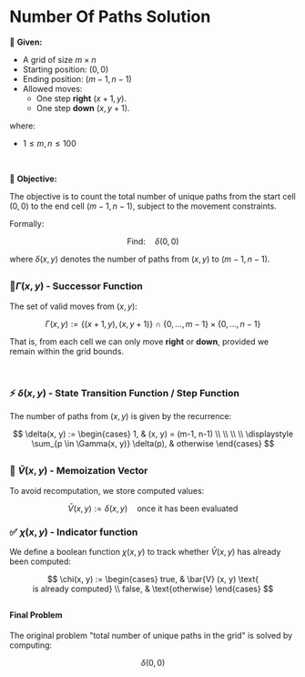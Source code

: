 # Number Of Paths Solution

📝 **Given:**
- A grid of size $m \times n$
- Starting position: $(0, 0)$
- Ending position: $(m-1, n-1)$
- Allowed moves:
  - One step **right** $(x+1, y)$.
  - One step **down** $(x, y+1)$.

where:
  -  $1 \leq m,n \leq 100$

<br>

🎯 **Objective:**

The objective is to count the total number of unique paths from the start cell $(0, 0)$ to the end cell $(m-1, n-1)$, subject to the movement constraints.

Formally:

$$
\text{Find:} \quad \delta(0, 0)
$$

where $\delta(x, y)$ denotes the number of paths from $(x, y)$ to $(m-1, n-1)$.

##

### 🔹$\Gamma(x, y)$ - Successor Function
The set of valid moves from $(x, y)$:

$$
  \Gamma(x, y) := \big\lbrace (x+1, y), (x, y+1) \big\rbrace \ \cap \ \lbrace 0,\dots,m-1 \rbrace \times \lbrace 0,\dots,n-1 \rbrace
$$

That is, from each cell we can only move **right** or **down**, provided we remain within the grid bounds.

<br>

### ⚡ $\delta(x, y)$ - State Transition Function / Step Function
The number of paths from $(x, y)$ is given by the recurrence:

$$
  \delta(x, y) :=
  \begin{cases}
  1, & (x, y) = (m-1, n-1) \\
  \\
  \\
  \\
  \displaystyle \sum_{p \in \Gamma(x, y)} \delta(p), & otherwise
  \end{cases}
$$

##

### 💾 $\bar{V}(x, y)$ - Memoization Vector 
To avoid recomputation, we store computed values:

$$
  \bar{V}(x, y) := \delta(x, y) \quad \text{once it has been evaluated}
$$

### ✅ $\chi(x, y)$ - Indicator function
We define a boolean function $\chi(x, y)$ to track whether $\bar{V}(x, y)$ has already been computed:

$$
  \chi(x, y) := 
  \begin{cases}
  true,  & \bar{V} (x, y) \text{ is already computed} \\
  false, & \text{otherwise}
  \end{cases}
$$

##

#### Final Problem

The original problem "total number of unique paths in the grid" is solved by computing:

$$ 
  \delta(0, 0)
$$
